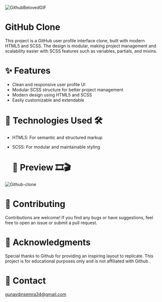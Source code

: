 
 ![GithubBelovedGIF](https://github.com/user-attachments/assets/75dcf68f-dede-4a89-982f-e02b83ea2456)


# GitHub Clone
This project is a GitHub user profile interface clone, built with modern HTML5 and SCSS. The design is modular, making project management and scalability easier with SCSS features such as variables, partials, and mixins.


# ✨ Features 
- Clean and responsive user profile UI
- Modular SCSS structure for better project management
- Modern design using HTML5 and SCSS
- Easily customizable and extendable

# 🧰 Technologies Used 🛠️
- HTML5: For semantic and structured markup
- SCSS: For modular and maintainable styling

  # 📸 Preview 🎞️🎬

  
![Github-clone](https://github.com/user-attachments/assets/ae040b43-3087-48c3-a976-54ad226af0a0)

# 🤝 Contributing
Contributions are welcome! If you find any bugs or have suggestions, feel free to open an issue or submit a pull request.

# 🌟 Acknowledgments
Special thanks to Github for providing an inspiring layout to replicate. This project is for educational purposes only and is not affiliated with Github .


 # 📧 Contact

gunaydinsemra34@gmail.com

